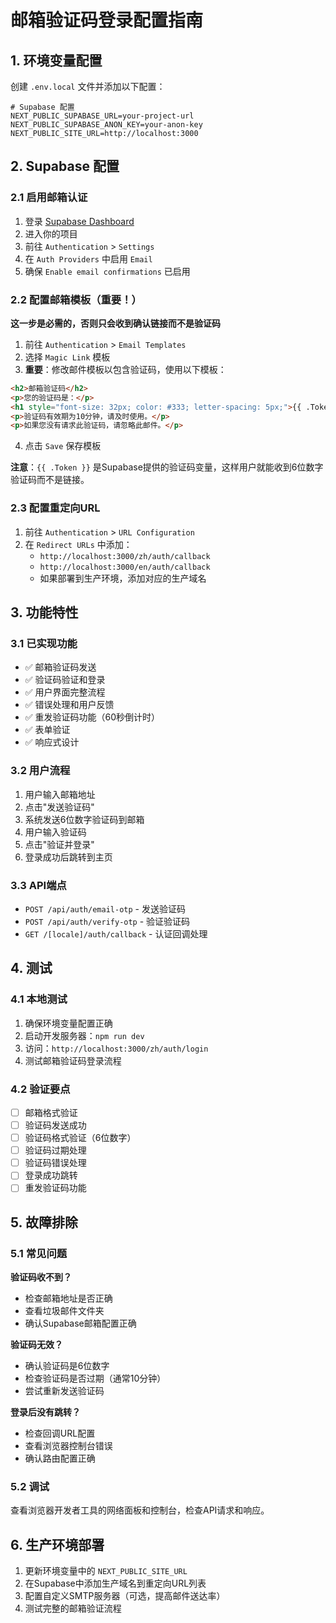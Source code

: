 # 邮箱验证码登录配置指南

## 1. 环境变量配置

创建 `.env.local` 文件并添加以下配置：

```env
# Supabase 配置
NEXT_PUBLIC_SUPABASE_URL=your-project-url
NEXT_PUBLIC_SUPABASE_ANON_KEY=your-anon-key
NEXT_PUBLIC_SITE_URL=http://localhost:3000
```

## 2. Supabase 配置

### 2.1 启用邮箱认证

1. 登录 [Supabase Dashboard](https://supabase.com/dashboard)
2. 进入你的项目
3. 前往 `Authentication` > `Settings`
4. 在 `Auth Providers` 中启用 `Email`
5. 确保 `Enable email confirmations` 已启用

### 2.2 配置邮箱模板（重要！）

**这一步是必需的，否则只会收到确认链接而不是验证码**

1. 前往 `Authentication` > `Email Templates`
2. 选择 `Magic Link` 模板
3. **重要**：修改邮件模板以包含验证码，使用以下模板：

```html
<h2>邮箱验证码</h2>
<p>您的验证码是：</p>
<h1 style="font-size: 32px; color: #333; letter-spacing: 5px;">{{ .Token }}</h1>
<p>验证码有效期为10分钟，请及时使用。</p>
<p>如果您没有请求此验证码，请忽略此邮件。</p>
```

4. 点击 `Save` 保存模板

**注意**：`{{ .Token }}` 是Supabase提供的验证码变量，这样用户就能收到6位数字验证码而不是链接。

### 2.3 配置重定向URL

1. 前往 `Authentication` > `URL Configuration`
2. 在 `Redirect URLs` 中添加：
   - `http://localhost:3000/zh/auth/callback`
   - `http://localhost:3000/en/auth/callback`
   - 如果部署到生产环境，添加对应的生产域名

## 3. 功能特性

### 3.1 已实现功能

- ✅ 邮箱验证码发送
- ✅ 验证码验证和登录
- ✅ 用户界面完整流程
- ✅ 错误处理和用户反馈
- ✅ 重发验证码功能（60秒倒计时）
- ✅ 表单验证
- ✅ 响应式设计

### 3.2 用户流程

1. 用户输入邮箱地址
2. 点击"发送验证码"
3. 系统发送6位数字验证码到邮箱
4. 用户输入验证码
5. 点击"验证并登录"
6. 登录成功后跳转到主页

### 3.3 API端点

- `POST /api/auth/email-otp` - 发送验证码
- `POST /api/auth/verify-otp` - 验证验证码
- `GET /[locale]/auth/callback` - 认证回调处理

## 4. 测试

### 4.1 本地测试

1. 确保环境变量配置正确
2. 启动开发服务器：`npm run dev`
3. 访问：`http://localhost:3000/zh/auth/login`
4. 测试邮箱验证码登录流程

### 4.2 验证要点

- [ ] 邮箱格式验证
- [ ] 验证码发送成功
- [ ] 验证码格式验证（6位数字）
- [ ] 验证码过期处理
- [ ] 验证码错误处理
- [ ] 登录成功跳转
- [ ] 重发验证码功能

## 5. 故障排除

### 5.1 常见问题

**验证码收不到？**
- 检查邮箱地址是否正确
- 查看垃圾邮件文件夹
- 确认Supabase邮箱配置正确

**验证码无效？**
- 确认验证码是6位数字
- 检查验证码是否过期（通常10分钟）
- 尝试重新发送验证码

**登录后没有跳转？**
- 检查回调URL配置
- 查看浏览器控制台错误
- 确认路由配置正确

### 5.2 调试

查看浏览器开发者工具的网络面板和控制台，检查API请求和响应。

## 6. 生产环境部署

1. 更新环境变量中的 `NEXT_PUBLIC_SITE_URL`
2. 在Supabase中添加生产域名到重定向URL列表
3. 配置自定义SMTP服务器（可选，提高邮件送达率）
4. 测试完整的邮箱验证流程
